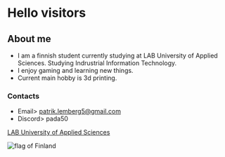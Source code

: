 # Hello visitors

## About me
  - I am a finnish student currently studying at LAB University of Applied Sciences. Studying Indrustrial Information Technology.
  - I enjoy gaming and learning new things.
  - Current main hobby is 3d printing.
### Contacts
  
  -  Email> patrik.lemberg5@gmail.com
  -  Discord> pada50



[LAB University of Applied Sciences](https://elab.lab.fi/en)

![flag of Finland](https://www.google.com/search?sca_esv=033c270f53017be6&sca_upv=1&rlz=1CAPCKE_enFI1119FI1119&sxsrf=ADLYWIJWy88PwZKrtvobOQb9SMqtjcQlhQ:1724742111845&q=finnish+flag&udm=2&fbs=AEQNm0CPWFpWXd0k0xCR5-pV9l7D3MT11huxOfmUQSB5_vcqDZKFOVeUrSOg0Ej29Hl_CPldZagQj4c24AUVKphyMXWCGQRUkP3BDeN36R7QrMq7vRfHz1MQkOmIPArwVu9M)

<!--
**PatrikLem/PatrikLem** is a ✨ _special_ ✨ repository because its `README.md` (this file) appears on your GitHub profile.

Here are some ideas to get you started:

- 🔭 I’m currently working on ...
- 🌱 I’m currently learning ...
- 👯 I’m looking to collaborate on ...
- 🤔 I’m looking for help with ...
- 💬 Ask me about ...
- 📫 How to reach me: ...
- 😄 Pronouns: ...
- ⚡ Fun fact: ...
-->
